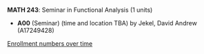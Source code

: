 **MATH 243**: Seminar in Functional Analysis (1 units)

- **A00** (Seminar) (time and location TBA) by Jekel, David Andrew (A17249428)

[Enrollment numbers over time](./MATH243.tsv)
